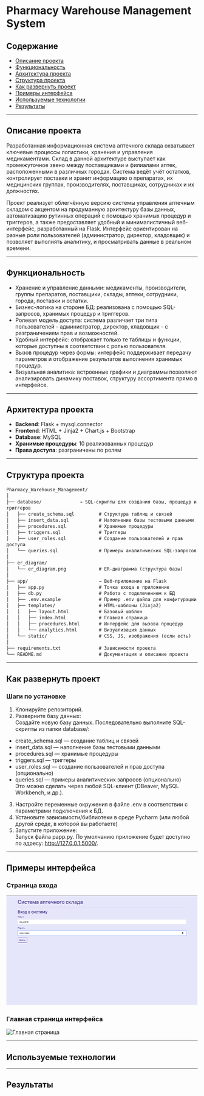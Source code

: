 # Pharmacy Warehouse Management System

## Содержание
- [Описание проекта](#описание-проекта)
- [Функциональность](#функциональность)
- [Архитектура проекта](#архитектура-проекта)
- [Структура проекта](#структура-проекта)
- [Как развернуть проект](#как-развернуть-проект)
- [Примеры интерфейса](#примеры-интерфейса)
- [Используемые технологии](#используемые-технологии)
- [Результаты](#результаты)

---

## Описание проекта
Разработанная информационная система аптечного склада охватывает ключевые процессы логистики, хранения и управления медикаментами. Склад в данной архитектуре выступает как промежуточное звено между поставщиками и филиалами аптек, расположенными в различных городах. Система ведёт учёт остатков, контролирует поставки и хранит информацию о препаратах, их медицинских группах, производителях, поставщиках, сотрудниках и их должностях.

Проект реализует облегчённую версию системы управления аптечным складом с акцентом на продуманную архитектуру базы данных, автоматизацию рутинных операций с помощью хранимых процедур и триггеров, а также предоставляет удобный и минималистичный веб-интерфейс, разработанный на Flask. Интерфейс ориентирован на разные роли пользователей (администратор, директор, кладовщик) и позволяет выполнять аналитику, и просматривать данные в реальном времени.

---

## Функциональность
- Хранение и управление данными: медикаменты, производители, группы препаратов, поставщики, склады, аптеки, сотрудники, города, поставки и остатки.
- Бизнес-логика на стороне БД: реализована с помощью SQL-запросов, хранимых процедур и триггеров.
- Ролевая модель доступа: система различает три типа пользователей - администратор, директор, кладовщик - с разграничением прав и возможностей.
- Удобный интерфейс: отображает только те таблицы и функции, которые доступны в соответствии с ролью пользователя.
- Вызов процедур через формы: интерфейс поддерживает передачу параметров и отображение результатов выполнения хранимых процедур.
- Визуальная аналитика: встроенные графики и диаграммы позволяют анализировать динамику поставок, структуру ассортимента прямо в интерфейсе.

---

## Архитектура проекта
- **Backend**: Flask + mysql.connector
- **Frontend**: HTML + Jinja2 + Chart.js + Bootstrap
- **Database**: MySQL 
- **Хранимые процедуры**: 10 реализованных процедур
- **Права доступа**: разграничены по ролям

---

## Структура проекта
```text
Pharmacy_Warehouse_Management/
│
├── database/              → SQL-скрипты для создания базы, процедур и триггеров
│   ├── create_schema.sql         # Структура таблиц и связей
│   ├── insert_data.sql           # Наполнение базы тестовыми данными
│   ├── procedures.sql            # Хранимые процедуры
│   ├── triggers.sql              # Триггеры
│   ├── user_roles.sql            # Создание пользователей и прав доступа
│   └── queries.sql               # Примеры аналитических SQL-запросов
│
├── er_diagram/
│   └── er_diagram.png            # ER-диаграмма (структура базы)
│
├── app/                          → Веб-приложение на Flask
│   ├── app.py                    # Точка входа в приложение
│   ├── db.py                     # Работа с подключением к БД
│   ├── .env.example              # Пример .env файла для конфигурации
│   ├── templates/                # HTML-шаблоны (Jinja2)
│   │   ├── layout.html           # Базовый шаблон
│   │   ├── index.html            # Главная страница
│   │   ├── procedures.html       # Интерфейс для вызова процедур
│   │   └── analytics.html        # Визуализация данных
│   └── static/                   # CSS, JS, изображения (если есть)
│
├── requirements.txt              # Зависимости проекта
└── README.md                     # Документация и описание проекта
```

---

## Как развернуть проект
### Шаги по установке
1. Клонируйте репозиторий.
2. Разверните базу данных:  
Создайте новую базу данных. Последовательно выполните SQL-скрипты из папки database/:
- create_schema.sql — создание таблиц и связей
- insert_data.sql — наполнение базы тестовыми данными
- procedures.sql — хранимые процедуры
- triggers.sql — триггеры
- user_roles.sql — создание пользователей и прав доступа (опционально)
- queries.sql — примеры аналитических запросов (опционально)  
Это можно сделать через любой SQL-клиент (DBeaver, MySQL Workbench, и др.).
3. Настройте переменные окружения в файле .env в соответствии с параметрами подключения к БД.
4. Установите зависимости/библиотеки в среде Pycharm (или любой другой среде, в которой вы работаете)
5. Запустите приложение:  
Запуск файла papp.py. По умолчанию приложение будет доступно по адресу: http://127.0.0.1:5000/.

---

## Примеры интерфейса
### Страница входа
![Главная страница](screenshots/auth_page.png)

### Главная страница интерфейса
![Главная страница](screenshots/base_page.png)


---

## Используемые технологии

---

## Результаты


